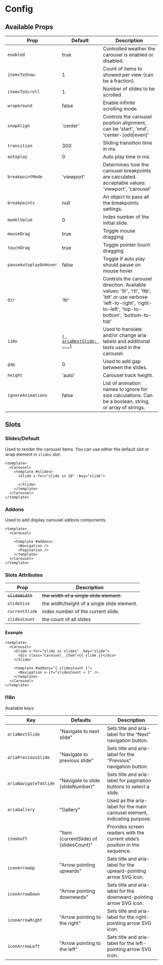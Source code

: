 # Config

## Available Props

| Prop                   | Default                          | Description                                                                                                                                                                           |
| ---------------------- | -------------------------------- | ------------------------------------------------------------------------------------------------------------------------------------------------------------------------------------- |
| `enabled`              | true                             | Controlled weather the carousel is enabled or disabled. <Badge text="0.8.0"/>                                                                                                         |
| `itemsToShow`          | 1                                | Count of items to showed per view (can be a fraction).                                                                                                                                |
| `itemsToScroll`        | 1                                | Number of slides to be scrolled                                                                                                                                                       |
| `wrapAround`           | false                            | Enable infinite scrolling mode.                                                                                                                                                       |
| `snapAlign`            | 'center'                         | Controls the carousel position alignment, can be 'start', 'end', 'center-[odd\|even]'                                                                                                 |
| `transition`           | 300                              | Sliding transition time in ms.                                                                                                                                                        |
| `autoplay`             | 0                                | Auto play time in ms.                                                                                                                                                                 |
| `breakpointMode`       | 'viewport'                       | Determines how the carousel breakpoints are calculated. acceptable values: 'viewport', 'carousel' <Badge text="0.5.0"/>                                                               |
| `breakpoints`          | null                             | An object to pass all the breakpoints settings.                                                                                                                                       |
| `modelValue`           | 0                                | Index number of the initial slide.                                                                                                                                                    |
| `mouseDrag`            | true                             | Toggle mouse dragging                                                                                                                                                                 |
| `touchDrag`            | true                             | Toggle pointer touch dragging                                                                                                                                                         |
| `pauseAutoplayOnHover` | false                            | Toggle if auto play should pause on mouse hover                                                                                                                                       |
| `dir`                  | 'ltr'                            | Controls the carousel direction. Available values: 'ltr', 'rtl', 'ttb', 'btt' or use verbose 'left-to-right', 'right-to-left', 'top-to-bottom', 'bottom-to-top' <Badge text="0.7.0"/> |
| `i18n`                 | [`{ ariaNextSlide: ...}`](#i18n) | Used to translate and/or change aria labels and additional texts used in the carousel. <Badge text="0.3.1"/>                                                                          |
| `gap`                  | 0                                | Used to add gap between the slides. <Badge text="0.6.0"/>                                                                                                                             |
| `height`               | 'auto'                           | Carousel track height. <Badge text="0.7.0"/>                                                                                                                                          |
| `ignoreAnimations`     | false                            | List of animation names to ignore for size calculations. Can be a boolean, string, or array of strings. <Badge text="0.9.0"/>                                                         |


## Slots

### Slides/Default

Used to render the carousel items. You can use either the default slot or wrap element in `slides` slot.

```vue
<template>
  <Carousel>
    <template #slides>
      <Slide v-for="slide in 10" :key="slide">
        ...
      </Slide>
    </template>
  </Carousel>
</template>
```

### Addons

Used to add display carousel addons components.

```vue
<template>
  <Carousel>
    ...
    <template #addons>
      <Navigation />
      <Pagination />
    </template>
  </Carousel>
</template>
```

### Slots Attributes

| Prop             | Description                                                                                 |
| ---------------- | ------------------------------------------------------------------------------------------- |
| ~~`slideWidth`~~ | ~~the width of a single slide element.~~  <Badge type="danger" text="Rename to slideSize"/> |
| `slideSize`      | the width/height of a single slide element.                                                 |
| `currentSlide`   | index number of the current slide.                                                          |
| `slidesCount`    | the count of all slides                                                                     |

#### Example

```vue {7,8,9}
<template>
  <Carousel>
    <Slide v-for="slide in slides" :key="slide">
      <div class="carousel__item">{{ slide }}</div>
    </Slide>
  
    <template #addons="{ slidesCount }">
      <Navigation v-if="slidesCount > 1" />
    </template>
  </Carousel>
</template>
```

### I18n

Available keys:

| Key                   | Defaults                               | Description                                                                |
| --------------------- | -------------------------------------- | -------------------------------------------------------------------------- |
| `ariaNextSlide`       | "Navigate to next slide"               | Sets title and aria-label for the “Next” navigation button.                |
| `ariaPreviousSlide`   | "Navigate to previous slide"           | Sets title and aria-label for the “Previous” navigation button.            |
| `ariaNavigateToSlide` | "Navigate to slide {slideNumber}"      | Sets title and aria-label for pagination buttons to select a slide.        |
| `ariaGallery`         | "Gallery"                              | Used as the aria-label for the main carousel element, indicating purpose.  |
| `itemXofY`            | "Item {currentSlide} of {slidesCount}" | Provides screen readers with the current slide’s position in the sequence. |
| `iconArrowUp`         | "Arrow pointing upwards"               | Sets title and aria-label for the upward-pointing arrow SVG icon.          |
| `iconArrowDown`       | "Arrow pointing downwards"             | Sets title and aria-label for the downward-pointing arrow SVG icon.        |
| `iconArrowRight`      | "Arrow pointing to the right"          | Sets title and aria-label for the right-pointing arrow SVG icon.           |
| `iconArrowLeft`       | "Arrow pointing to the left"           | Sets title and aria-label for the left-pointing arrow SVG icon.            |
